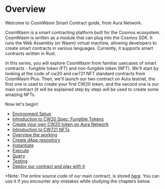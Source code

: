 # Overview
Welcome to CosmWasm Smart Contract guide, from Aura Network. 

CosmWasm is a smart contracting platform built for the Cosmos ecosystem. CosmWasm is written as a module that can plug into the Cosmos SDK. It runs the Web Assembly (or Wasm) virtual machine, allowing developers to create smart contracts in various languages. Currently, it supports smart contracts written in Rust.

In this series, you will explore CosmWasm from familiar usecases of smart contracts - fungible token (FT) and non-fungible token (NFT). We'll start by looking at the code of cw20 and cw721 NFT standard contracts from CosmWasm Plus. Then, we'll launch our two contract on Aura testnet, the first one is used to create your first CW20 token, and the second one is our main contract (it will be explained step by step) will be used to create some amazing NFTs.

Now let's begin!
- [Environment Setup](./1.Environment.md) 
- [Introduction to CW20 Spec: Fungible Tokens](../Tutorials/Fungible%20Tokens/1.Intro-CW20.md)
- [Create your own CW20 token on Aura Network](../Tutorials/Fungible%20Tokens/2.Create-your-own-CW20-token.md)
- [Introduction to CW721 NFTs](../Tutorials/Non%20Fungible%20Tokens/1.Intro-CW721-NFTs.md)
- [Overview the working](../Tutorials/Non%20Fungible%20Tokens/2.What-will-we-do.md)
- [Create dApp repository](../Tutorials/Non%20Fungible%20Tokens/3.Begin.md)
- [Instantiate](../Tutorials/Non%20Fungible%20Tokens/4.Instantiate.md)
- [Execute](../Tutorials/Non%20Fungible%20Tokens/6.Query.md)
- [Query](../Tutorials/Non%20Fungible%20Tokens/6.Query.md)
- [Testing](../Tutorials/Non%20Fungible%20Tokens/7.Testing.md)
- [Deploy our contract and play with it](../Tutorials/Non%20Fungible%20Tokens/8.Deploy-and-enjoy.md)

*Note: The entire source code of our main contract, is stored [here][aura-nft]. You can use it if you encounter any mistakes while studying the chapters below.

[aura-nft]: https://github.com/aura-nw/aura-nft.git